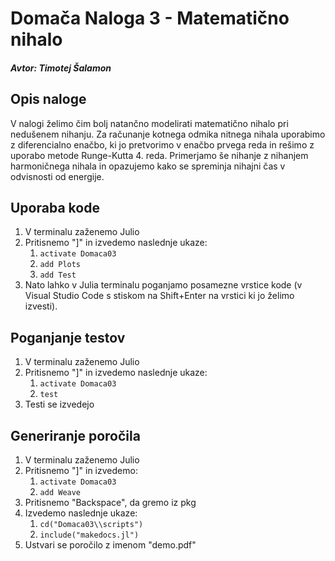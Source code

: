 # Domača Naloga 3 - Matematično nihalo

##### Avtor: Timotej Šalamon

## Opis naloge
V nalogi želimo čim bolj natančno modelirati matematično nihalo pri nedušenem nihanju. Za računanje kotnega odmika nitnega nihala uporabimo z diferencialno enačbo, ki jo pretvorimo v enačbo prvega reda in rešimo z uporabo metode Runge-Kutta 4. reda. Primerjamo še nihanje z nihanjem harmoničnega nihala in opazujemo kako se spreminja nihajni čas v odvisnosti od energije.

## Uporaba kode
1. V terminalu zaženemo Julio
2. Pritisnemo "]" in izvedemo naslednje ukaze:
    1. ```activate Domaca03```
    2. ```add Plots```
    3. ```add Test```
3. Nato lahko v Julia terminalu poganjamo posamezne vrstice kode (v Visual Studio Code s stiskom na Shift+Enter na vrstici ki jo želimo izvesti).

## Poganjanje testov
1. V terminalu zaženemo Julio
2. Pritisnemo "]" in izvedemo naslednje ukaze:
    1. ```activate Domaca03```
    2. ```test```
3. Testi se izvedejo

## Generiranje poročila
1. V terminalu zaženemo Julio
2. Pritisnemo "]" in izvedemo: 
    1. ```activate Domaca03```
    2. ```add Weave```
3. Pritisnemo "Backspace", da gremo iz pkg
4. Izvedemo naslednje ukaze:
    1. ```cd("Domaca03\\scripts")```
    2. ```include("makedocs.jl")```
5. Ustvari se poročilo z imenom "demo.pdf"